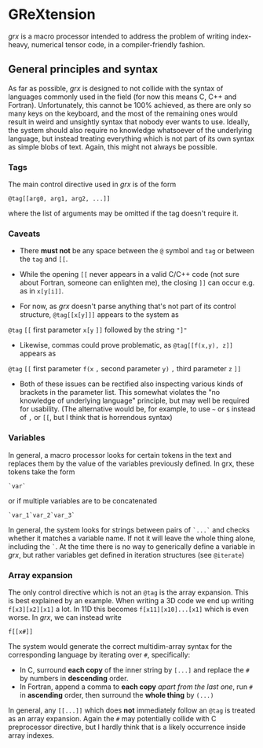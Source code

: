 # GReXtension

*grx* is a macro processor intended to address the problem of writing index-heavy, numerical tensor code, in a compiler-friendly fashion.

## General principles and syntax

As far as possible, *grx* is designed to not collide with the syntax of languages commonly used in the field (for now this means C, C++ and Fortran). Unfortunately, this cannot be 100% achieved, as there are only so many keys on the keyboard, and the most of the remaining ones would result in weird and unsightly syntax that nobody ever wants to use. Ideally, the system should also require no knowledge whatsoever of the underlying language, but instead treating everything which is not part of its own syntax as simple blobs of text. Again, this might not always be possible.

### Tags

The main control directive used in *grx* is of the form

```
@tag[[arg0, arg1, arg2, ...]]
```

where the list of arguments may be omitted if the tag doesn't require it.

### Caveats

- There **must not** be any space between the `@` symbol and `tag` or between the `tag` and `[[`. 

- While the opening `[[` never appears in a valid C/C++ code (not sure about Fortran, someone can enlighten me), the closing `]]` can occur e.g. as in `x[y[i]]`.

- For now, as *grx* doesn't parse anything that's not part of its control structure, `@tag[[x[y]]]` appears to the system as

`@tag` `[[` first parameter `x[y` `]]` followed by the string `"]"`


- Likewise, commas could prove problematic, as `@tag[[f(x,y), z]]` appears as

`@tag` `[[` first parameter `f(x` `,` second parameter `y)` `,` third parameter `z` `]]`

- Both of these issues can be rectified also inspecting various kinds of brackets in the parameter list. This somewhat violates the "no knowledge of underlying language" principle, but may well be required for usability. (The alternative would be, for example, to use `~` or `$` instead of `,` or `[[`, but I think that is horrendous syntax)

### Variables

In general, a macro processor looks for certain tokens in the text and replaces them by the value of the variables previously defined. In grx, these tokens take the form

```
`var`
```

or if multiple variables are to be concatenated

```
`var_1`var_2`var_3`
```

In general, the system looks for strings between pairs of `` `...` `` and checks whether it matches a variable name. If not it will leave the whole thing alone, including the `` ` ``. At the time there is no way to generically define a variable in *grx*, but rather variables get defined in iteration structures (see `@iterate`)

### Array expansion

The only control directive which is not an `@tag` is the array expansion. This is best explained by an example. When writing a 3D code we end up writing `f[x3][x2][x1]` a lot. In 11D this becomes `f[x11][x10]...[x1]` which is even worse. In *grx*, we can instead write

```
f[[x#]]
```

The system would generate the correct multidim-array syntax for the corresponding language by iterating over `#`, specifically:

- In C, surround **each copy** of the inner string by `[...]` and replace the `#` by numbers in **descending** order.
- In Fortran, append a comma to **each copy** *apart from the last one*, run `#` in **ascending** order, then surround the **whole thing** by `(...)`

In general, any `[[...]]` which does **not** immediately follow an `@tag` is treated as an array expansion. Again the `#` may potentially collide with C preprocessor directive, but I hardly think that is a likely occurrence inside array indexes.
